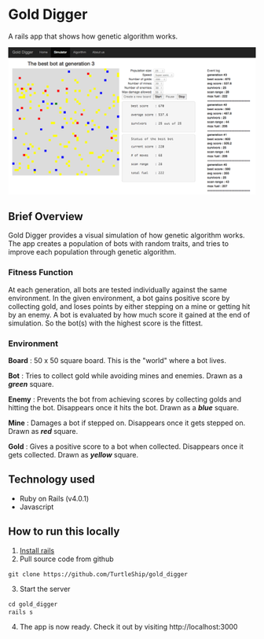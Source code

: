 # Gold Digger

A rails app that shows how genetic algorithm works.

![Gold Digger Screenshot](app/assets/images/gold_digger.png)

## Brief Overview
Gold Digger provides a visual simulation of how genetic algorithm works. The app creates a population of bots with random traits, and tries to improve each population through genetic algorithm.

### Fitness Function
At each generation, all bots are tested individually against the same environment. In the given environment, a bot gains positive score by collecting gold, and loses points by either stepping on a mine or getting hit by an enemy. A bot is evaluated by how much score it gained at the end of simulation. So the bot(s) with the highest score is the fittest.

### Environment
**Board** : 50 x 50 square board. This is the "world" where a bot lives.

**Bot** : Tries to collect gold while avoiding mines and enemies. Drawn as a ***green*** square.

**Enemy** : Prevents the bot from achieving scores by collecting golds and hitting the bot. Disappears once it hits the bot. Drawn as a ***blue*** square.

**Mine** : Damages a bot if stepped on. Disappears once it gets stepped on. Drawn as ***red*** square.

**Gold** : Gives a positive score to a bot when collected. Disappears once it gets collected. Drawn as ***yellow*** square.


## Technology used
- Ruby on Rails (v4.0.1)
- Javascript


## How to run this locally
1. [Install rails](http://guides.rubyonrails.org/getting_started.html "Ruby on Rails guide")
2. Pull source code from github
  ```
  git clone https://github.com/TurtleShip/gold_digger
  ```
3. Start the server
  ```
  cd gold_digger
  rails s
  ```

4. The app is now ready. Check it out by visiting http://localhost:3000
